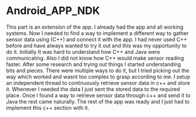 # Android_APP_NDK
This part is an extension of the app. I already had the app and all working systems. Now I needed to find a way to implement a different way to gather sensor data using (C++) and connect it with the app. I had never used C++ before and have always wanted to try it out and this was my opportunity to do it. Initially It was hard to understand how C++ and Java were communicating. Also I did not know how C++ would make sensor reading faster. After some research and trying out things I started understanding bits and pieces. There were multiple ways to do it, but I tried picking out the way which worked and wasnt too complex to grasp according to me. I setup an independent thread to continuously retrieve sensor data in c++ and store it. Whenever I needed the data I just sent the stored data to the required place. Once I found a way to retrieve sensor data through c++ and send it to Java the rest came naturally. The rest of the app was ready and I just had to implement this c++ section with it. 
